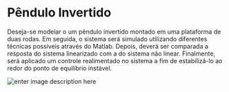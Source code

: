 # Pêndulo Invertido

Deseja-se modelar o um pêndulo invertido montado em uma plataforma de duas rodas. Em seguida, o sistema será simulado utilizando diferentes técnicas possíveis através do Matlab. Depois, deverá ser comparada a resposta do sistema linearizado com a do sistema não linear. Finalmente, será aplicado um controle realimentado no sistema a fim de estabilizá-lo ao redor do ponto de equilíbrio instável.

![enter image description here](https://dropovercl.s3.amazonaws.com/154228e6-9803-4162-aa99-5dcb4bbaff02/7dfdbaf7-c09a-4400-994e-d23e42c086ba/957f0c87-8af5-4a65-ab19-6e5b46ea629c.png)
